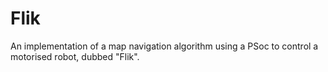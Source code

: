 # Flik
An implementation of a map navigation algorithm using a PSoc to control a motorised robot, dubbed "Flik".
